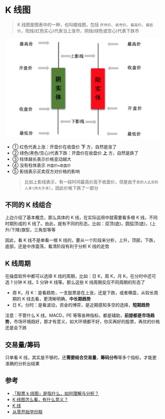 # K 线图

> K 线图是图表中的一种，也叫蜡烛图，包括 `开市价`、`收市价`、`最高价`、`最低价`，阳烛(红色实心)代表当上涨市，阴烛(绿色或空心)代表下跌市

<div align="center"><img src="../images/k-line.jpeg"></div>

- ① 红色代表上涨：开盘价在收盘价 **下** 方，自然是涨了
- ② 绿色(黑色/空心)代表下跌：开盘价在收盘价 **上** 方，自然是跌了
- ③ 柱体越长表示价格变动越大
- ④ 没有柱体表示 `开盘价=收盘价`
- ⑤ 影线表示买卖双方对价格的影响
  > 比如上影线表示，有一段时间最高价高于收盘价，但是由于`卖的人比买的人多(供大于求)`，因此价格下跌了一部分

## 不同的 K 线组合

上边介绍了基本概念，那么具体的 K 线，在实际运用中就需要看多根 K 线，不同时期形成的 K 线了。由此，就有不同的形态，比如：双顶(底)，圆弧顶(底)，(上升/下降)旗型，三角型等等

因此，看 K 线不是单看一根 K 线的，要从一个阶段来分析，上升，顶部，下跌，底部，还是中序震荡，看清阶段有利于分析 K 线的走势

## K 线周期

在操盘软件中都可以选择 K 线的周期，比如：日 K，周 K，月 K，在分时中还可选 1 分钟 K 线，5 分钟 K 线等。那么这些 K 线周期反应不同周期的形态了

- 周 K，月 K：是看趋势，一支股票是在上涨，还是下跌，或者横盘，从较长周期的 K 线去看，更清晰明确，**中长期趋势**
- 日 K，分时：是看波动，资金的博弈，是近期感知多空的选择，**短期趋势**

注意：不管什么 K 线，MACD，PE 等等各种指标，都是辅助，**前提都是市场趋势**，市场环境趋好，那才有意义，如大环境都不好，你买再好的股票，再优的价格还是会下跌

## 交易量/筹码

只单看 K 线，其实是不够的，还**需要结合交易量**，**筹码分布**等多个指标，才能更准确的分析出结果

## 参考

- [「股票 k 线图」是指什么，如何理解与分析？](https://www.zhihu.com/question/384284743/answer/1145758811)
- [K 线图怎么看，有什么意义？](https://www.zhihu.com/question/294718830/answer/492073503)
- [K 线](https://www.bilibili.com/video/BV1ib411i7jg?p=4)
- [从零开始学炒股](https://www.bilibili.com/video/BV1D7411m7VV?p=3)
